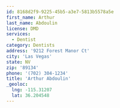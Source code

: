 ```yaml
---
id: 8168d2f9-9225-45b5-a3e7-5813b5578a5e
first_name: Arthur
last_name: Abdoulin
license: DMD
services:
  - Dentist
category: Dentists
address: '9212 Forest Manor Ct'
city: 'Las Vegas'
state: NV
zip: '89134'
phone: '(702) 304-1234'
title: 'Arthur Abdoulin'
_geoloc:
  lng: -115.31207
  lat: 36.204548
---
```

